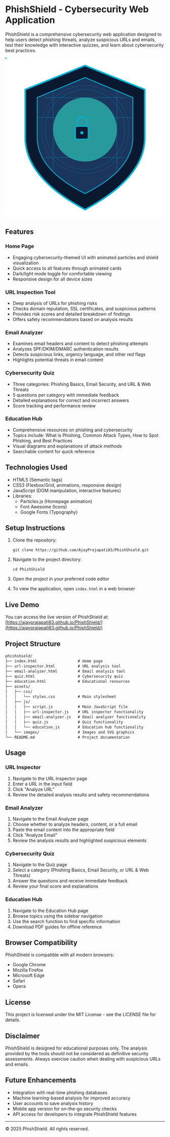 # PhishShield - Cybersecurity Web Application

PhishShield is a comprehensive cybersecurity web application designed to help users detect phishing threats, analyze suspicious URLs and emails, test their knowledge with interactive quizzes, and learn about cybersecurity best practices.

![PhishShield Logo](assets/images/shield-animation.svg)

## Features

### Home Page
- Engaging cybersecurity-themed UI with animated particles and shield visualization
- Quick access to all features through animated cards
- Dark/light mode toggle for comfortable viewing
- Responsive design for all device sizes

### URL Inspection Tool
- Deep analysis of URLs for phishing risks
- Checks domain reputation, SSL certificates, and suspicious patterns
- Provides risk scores and detailed breakdown of findings
- Offers safety recommendations based on analysis results

### Email Analyzer
- Examines email headers and content to detect phishing attempts
- Analyzes SPF/DKIM/DMARC authentication results
- Detects suspicious links, urgency language, and other red flags
- Highlights potential threats in email content

### Cybersecurity Quiz
- Three categories: Phishing Basics, Email Security, and URL & Web Threats
- 5 questions per category with immediate feedback
- Detailed explanations for correct and incorrect answers
- Score tracking and performance review

### Education Hub
- Comprehensive resources on phishing and cybersecurity
- Topics include: What is Phishing, Common Attack Types, How to Spot Phishing, and Best Practices
- Visual diagrams and explanations of attack methods
- Searchable content for quick reference

## Technologies Used

- HTML5 (Semantic tags)
- CSS3 (Flexbox/Grid, animations, responsive design)
- JavaScript (DOM manipulation, interactive features)
- Libraries:
  - Particles.js (Homepage animation)
  - Font Awesome (Icons)
  - Google Fonts (Typography)

## Setup Instructions

1. Clone the repository:
   ```
   git clone https://github.com/AjayPrajapati83/PhishShield.git
   ```

2. Navigate to the project directory:
   ```
   cd PhishShield
   ```

3. Open the project in your preferred code editor

4. To view the application, open `index.html` in a web browser

## Live Demo

You can access the live version of PhishShield at: [https://ajayprajapati83.github.io/PhishShield/](https://ajayprajapati83.github.io/PhishShield/)

## Project Structure

```
phishshield/
├── index.html                  # Home page
├── url-inspector.html          # URL analysis tool
├── email-analyzer.html         # Email analysis tool
├── quiz.html                   # Cybersecurity quiz
├── education.html              # Educational resources
├── assets/
│   ├── css/
│   │   └── styles.css          # Main stylesheet
│   ├── js/
│   │   ├── script.js           # Main JavaScript file
│   │   ├── url-inspector.js    # URL inspector functionality
│   │   ├── email-analyzer.js   # Email analyzer functionality
│   │   ├── quiz.js             # Quiz functionality
│   │   └── education.js        # Education hub functionality
│   └── images/                 # Images and SVG graphics
└── README.md                   # Project documentation
```

## Usage

### URL Inspector
1. Navigate to the URL Inspector page
2. Enter a URL in the input field
3. Click "Analyze URL"
4. Review the detailed analysis results and safety recommendations

### Email Analyzer
1. Navigate to the Email Analyzer page
2. Choose whether to analyze headers, content, or a full email
3. Paste the email content into the appropriate field
4. Click "Analyze Email"
5. Review the analysis results and highlighted suspicious elements

### Cybersecurity Quiz
1. Navigate to the Quiz page
2. Select a category (Phishing Basics, Email Security, or URL & Web Threats)
3. Answer the questions and receive immediate feedback
4. Review your final score and explanations

### Education Hub
1. Navigate to the Education Hub page
2. Browse topics using the sidebar navigation
3. Use the search function to find specific information
4. Download PDF guides for offline reference

## Browser Compatibility

PhishShield is compatible with all modern browsers:
- Google Chrome
- Mozilla Firefox
- Microsoft Edge
- Safari
- Opera

## License

This project is licensed under the MIT License - see the LICENSE file for details.

## Disclaimer

PhishShield is designed for educational purposes only. The analysis provided by the tools should not be considered as definitive security assessments. Always exercise caution when dealing with suspicious URLs and emails.

## Future Enhancements

- Integration with real-time phishing databases
- Machine learning-based analysis for improved accuracy
- User accounts to save analysis history
- Mobile app version for on-the-go security checks
- API access for developers to integrate PhishShield features

---

© 2025 PhishShield. All rights reserved.
